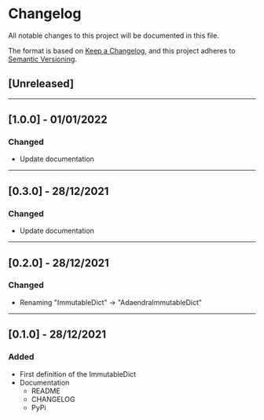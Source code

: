 # Changelog
All notable changes to this project will be documented in this file.

The format is based on [Keep a Changelog](https://keepachangelog.com/en/1.0.0/),
and this project adheres to [Semantic Versioning](https://semver.org/spec/v2.0.0.html).

## [Unreleased]

---

## [1.0.0] - 01/01/2022
### Changed
- Update documentation

---

## [0.3.0] - 28/12/2021
### Changed
- Update documentation

---

## [0.2.0] - 28/12/2021
### Changed
- Renaming "ImmutableDict" -> "AdaendraImmutableDict"

---

## [0.1.0] - 28/12/2021
### Added
- First definition of the ImmutableDict
- Documentation
  - README
  - CHANGELOG
  - PyPi